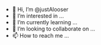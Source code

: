 - 👋 Hi, I’m @justAlooser
- 👀 I’m interested in ...
- 🌱 I’m currently learning ...
- 💞️ I’m looking to collaborate on ...
- 📫 How to reach me ...

<!---
justAlooser/justAlooser is a ✨ special ✨ repository because its `README.md` (this file) appears on your GitHub profile.
You can click the Preview link to take a look at your changes.
--->
